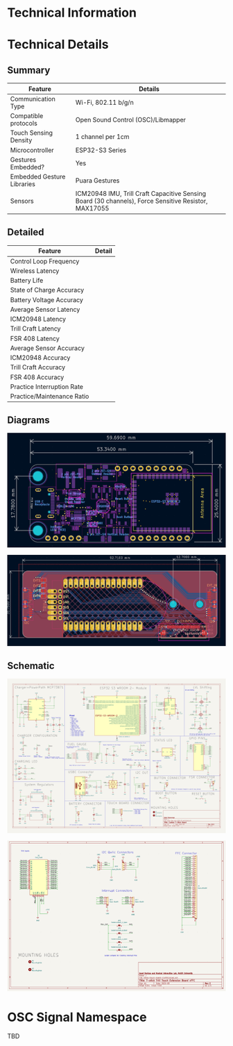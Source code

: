 # Technical Information

# Technical Details

## Summary

| Feature | Details |
|----|----|
| Communication Type | Wi-Fi, 802.11 b/g/n |
| Compatible protocols | Open Sound Control (OSC)/Libmapper |
| Touch Sensing Density | 1 channel per 1cm |
| Microcontroller | ESP32-S3 Series |
| Gestures Embedded? | Yes |
| Embedded Gesture Libraries | Puara Gestures |
| Sensors | ICM20948 IMU, Trill Craft Capacitive Sensing Board (30 channels), Force Sensitive Resistor, MAX17055 |

## Detailed

| Feature | Detail |
|----|----|
| Control Loop Frequency |    |
| Wireless Latency |    |
| Battery Life |    |
| State of Charge Accuracy |    |
| Battery Voltage Accuracy |    |
| Average Sensor Latency |    |
| ICM20948 Latency |    |
| Trill Craft Latency |    |
| FSR 408 Latency |    |
| Average Sensor Accuracy |    |
| ICM20948 Accuracy |    |
| Trill Craft Accuracy |    |
| FSR 408 Accuracy |    |
| Practice Interruption Rate |    |
| Practice/Maintenance Ratio |    |

## Diagrams

 ![ESP32 Board Diagram](uploads/3beaeacb-7875-4267-b82a-cf15952f3e30/55507260-3901-49f6-891e-723b7da5a768/pcb_layout_components.png)

 ![Touch Board Diagram](uploads/3beaeacb-7875-4267-b82a-cf15952f3e30/e64dc1b2-dddd-4157-ab55-75b57fe26842/touch-board-schematic-view.png)

## Schematic

 ![Custom ESP32 Board Schematics](uploads/3beaeacb-7875-4267-b82a-cf15952f3e30/d26c1a30-41a1-4488-9e0c-c67d8ac1c3b6/tstick-5GW-schematic.png)

 ![Touch Board Schematic](uploads/3beaeacb-7875-4267-b82a-cf15952f3e30/d6efdb3d-c021-46f8-9f8d-c353fdd50d2f/tstick-touch-board-schematic.png)

# OSC Signal Namespace

TBD


